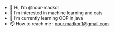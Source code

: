 - 👋 Hi, I’m @nour-madkor
- 👀 I’m interested in machine learning and cats
- 🌱 I’m currently learning OOP in java
- 📫 How to reach me : nour.madkor.1@gmail.com

<!---
nour-madkor/nour-madkor is a ✨ special ✨ repository because its `README.md` (this file) appears on your GitHub profile.
You can click the Preview link to take a look at your changes.
--->
